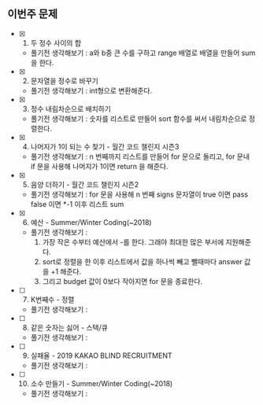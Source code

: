 ## 이번주 문제
- [x] 1. 두 정수 사이의 합
    - 풀기전 생각해보기 : a와 b중 큰 수를 구하고 range 배열로 배열을 만들어 sum을 한다.

- [x] 2. 문자열을 정수로 바꾸기
    - 풀기전 생각해보기 : int형으로 변환해준다.
- [x] 3. 정수 내림차순으로 배치하기
    - 풀기전 생각해보기 : 숫자를 리스트로 만들어 sort 함수를 써서 내림차순으로 정렬한다.
- [x] 4. 나머지가 1이 되는 수 찾기 - 월간 코드 챌린지 시즌3
    - 풀기전 생각해보기 : n 번째까지 리스트를 만들어 for 문으로 돌리고, for 문내 if 문을 사용해 나머지가 1이면 return 을 해준다.
- [x] 5. 음양 더하기 - 월간 코드 챌린지 시즌2
    - 풀기전 생각해보기 : for 문을 사용해 n 번째 signs 문자열이 true 이면 pass false 이면 *-1 이후 리스트 sum
- [x] 6. 예산 - Summer/Winter Coding(~2018)
    - 풀기전 생각해보기 : 
        1. 가장 작은 수부터 예산에서 -를 한다. 그래야 최대한 많은 부서에 지원해준다. 
        2. sort로 정렬을 한 이후 리스트에서 값을 하나씩 빼고 뺄때마다 answer 값을 +1 해준다. 
        3. 그리고 budget 값이 0보다 작아지면 for 문을 종료한다.
- [ ] 7. K번째수 - 정렬
    - 풀기전 생각해보기 :
- [ ] 8. 같은 숫자는 싫어 - 스택/큐
    - 풀기전 생각해보기 :
- [ ] 9. 실패율 - 2019 KAKAO BLIND RECRUITMENT
    - 풀기전 생각해보기 :
- [ ] 10. 소수 만들기 - Summer/Winter Coding(~2018)
    - 풀기전 생각해보기 :
